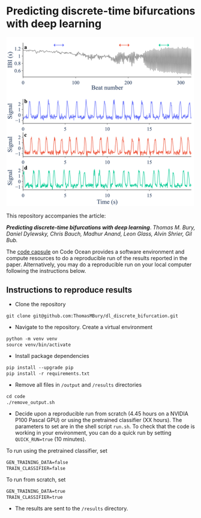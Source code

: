 # Predicting discrete-time bifurcations with deep learning

<!-- ![alt text](/code/figure_1/figure_1.png) -->
<img src="/code/figure_1/figure_1.png"  width="500">

This repository accompanies the article:

***Predicting discrete-time bifurcations with deep learning***. *Thomas M. Bury, Daniel Dylewsky, Chris Bauch, Madhur Anand, Leon Glass, Alvin Shrier, Gil Bub.*

The [code capsule](https://codeocean.com/capsule/3359094/tree) on Code Ocean provides a software environment and compute resources to do a reproducible run of the results reported in the paper. Alternatively, you may do a reproducible run on your local computer following the instructions below.

## Instructions to reproduce results

- Clone the repository
```
git clone git@github.com:ThomasMBury/dl_discrete_bifurcation.git
```

- Navigate to the repository. Create a virtual environment
```
python -m venv venv
source venv/bin/activate
```

- Install package dependencies
```
pip install --upgrade pip
pip install -r requirements.txt
```

- Remove all files in `/output` and `/results` directories
```
cd code
./remove_output.sh
```

- Decide upon a reproducible run from scratch (4.45 hours on a NVIDIA P100 Pascal GPU) or using the pretrained classifier (XX hours). The parameters to set are in the shell script ```run.sh```. To check that the code is working in your environment, you can do a quick run by setting ```QUICK_RUN=true``` (10 minutes). 

To run using the pretrained classifier, set 
```
GEN_TRAINING_DATA=false
TRAIN_CLASSIFIER=false
```
To run from scratch, set
```
GEN_TRAINING_DATA=true
TRAIN_CLASSIFIER=true
```

- The results are sent to the ```/results``` directory.


